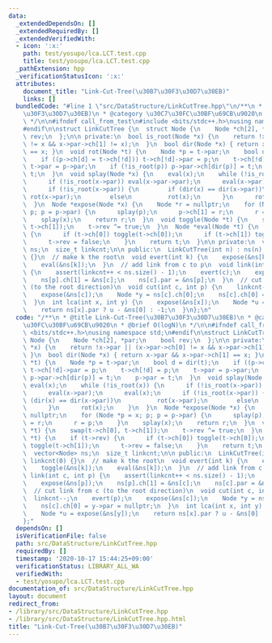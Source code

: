 ```yaml
---
data:
  _extendedDependsOn: []
  _extendedRequiredBy: []
  _extendedVerifiedWith:
  - icon: ':x:'
    path: test/yosupo/lca.LCT.test.cpp
    title: test/yosupo/lca.LCT.test.cpp
  _pathExtension: hpp
  _verificationStatusIcon: ':x:'
  attributes:
    document_title: "Link-Cut-Tree(\u30B7\u30F3\u30D7\u30EB)"
    links: []
  bundledCode: "#line 1 \"src/DataStructure/LinkCutTree.hpp\"\n/**\n * @title Link-Cut-Tree(\u30B7\
    \u30F3\u30D7\u30EB)\n * @category \u30C7\u30FC\u30BF\u69CB\u9020\n * @brief O(logN)\n\
    \ */\n\n#ifndef call_from_test\n#include <bits/stdc++.h>\nusing namespace std;\n\
    #endif\n\nstruct LinkCutTree {\n  struct Node {\n    Node *ch[2], *par;\n    bool\
    \ rev;\n  };\n\n private:\n  bool is_root(Node *x) {\n    return !x->par || (x->par->ch[0]\
    \ != x && x->par->ch[1] != x);\n  }\n  bool dir(Node *x) { return x->par && x->par->ch[1]\
    \ == x; }\n  void rot(Node *t) {\n    Node *p = t->par;\n    bool d = dir(t);\n\
    \    if ((p->ch[d] = t->ch[!d])) t->ch[!d]->par = p;\n    t->ch[!d] = p;\n   \
    \ t->par = p->par;\n    if (!is_root(p)) p->par->ch[dir(p)] = t;\n    p->par =\
    \ t;\n  }\n  void splay(Node *x) {\n    eval(x);\n    while (!is_root(x)) {\n\
    \      if (!is_root(x->par)) eval(x->par->par);\n      eval(x->par);\n      eval(x);\n\
    \      if (!is_root(x->par)) {\n        if (dir(x) == dir(x->par))\n         \
    \ rot(x->par);\n        else\n          rot(x);\n      }\n      rot(x);\n    }\n\
    \  }\n  Node *expose(Node *x) {\n    Node *r = nullptr;\n    for (Node *p = x;\
    \ p; p = p->par) {\n      splay(p);\n      p->ch[1] = r;\n      r = p;\n    }\n\
    \    splay(x);\n    return r;\n  }\n  void toggle(Node *t) {\n    swap(t->ch[0],\
    \ t->ch[1]);\n    t->rev ^= true;\n  }\n  Node *eval(Node *t) {\n    if (t->rev)\
    \ {\n      if (t->ch[0]) toggle(t->ch[0]);\n      if (t->ch[1]) toggle(t->ch[1]);\n\
    \      t->rev = false;\n    }\n    return t;\n  }\n\n private:\n  vector<Node>\
    \ ns;\n  size_t linkcnt;\n\n public:\n  LinkCutTree(int n) : ns(n), linkcnt(0)\
    \ {}\n  // make k the root\n  void evert(int k) {\n    expose(&ns[k]);\n    toggle(&ns[k]);\n\
    \    eval(&ns[k]);\n  }\n  // add link from c to p\n  void link(int c, int p)\
    \ {\n    assert(linkcnt++ < ns.size() - 1);\n    evert(c);\n    expose(&ns[p]);\n\
    \    ns[p].ch[1] = &ns[c];\n    ns[c].par = &ns[p];\n  }\n  // cut link from c\
    \ (to the root direction)\n  void cut(int c, int p) {\n    linkcnt--;\n    evert(p);\n\
    \    expose(&ns[c]);\n    Node *y = ns[c].ch[0];\n    ns[c].ch[0] = y->par = nullptr;\n\
    \  }\n  int lca(int x, int y) {\n    expose(&ns[x]);\n    Node *u = expose(&ns[y]);\n\
    \    return ns[x].par ? u - &ns[0] : -1;\n  }\n};\n"
  code: "/**\n * @title Link-Cut-Tree(\u30B7\u30F3\u30D7\u30EB)\n * @category \u30C7\
    \u30FC\u30BF\u69CB\u9020\n * @brief O(logN)\n */\n\n#ifndef call_from_test\n#include\
    \ <bits/stdc++.h>\nusing namespace std;\n#endif\n\nstruct LinkCutTree {\n  struct\
    \ Node {\n    Node *ch[2], *par;\n    bool rev;\n  };\n\n private:\n  bool is_root(Node\
    \ *x) {\n    return !x->par || (x->par->ch[0] != x && x->par->ch[1] != x);\n \
    \ }\n  bool dir(Node *x) { return x->par && x->par->ch[1] == x; }\n  void rot(Node\
    \ *t) {\n    Node *p = t->par;\n    bool d = dir(t);\n    if ((p->ch[d] = t->ch[!d]))\
    \ t->ch[!d]->par = p;\n    t->ch[!d] = p;\n    t->par = p->par;\n    if (!is_root(p))\
    \ p->par->ch[dir(p)] = t;\n    p->par = t;\n  }\n  void splay(Node *x) {\n   \
    \ eval(x);\n    while (!is_root(x)) {\n      if (!is_root(x->par)) eval(x->par->par);\n\
    \      eval(x->par);\n      eval(x);\n      if (!is_root(x->par)) {\n        if\
    \ (dir(x) == dir(x->par))\n          rot(x->par);\n        else\n          rot(x);\n\
    \      }\n      rot(x);\n    }\n  }\n  Node *expose(Node *x) {\n    Node *r =\
    \ nullptr;\n    for (Node *p = x; p; p = p->par) {\n      splay(p);\n      p->ch[1]\
    \ = r;\n      r = p;\n    }\n    splay(x);\n    return r;\n  }\n  void toggle(Node\
    \ *t) {\n    swap(t->ch[0], t->ch[1]);\n    t->rev ^= true;\n  }\n  Node *eval(Node\
    \ *t) {\n    if (t->rev) {\n      if (t->ch[0]) toggle(t->ch[0]);\n      if (t->ch[1])\
    \ toggle(t->ch[1]);\n      t->rev = false;\n    }\n    return t;\n  }\n\n private:\n\
    \  vector<Node> ns;\n  size_t linkcnt;\n\n public:\n  LinkCutTree(int n) : ns(n),\
    \ linkcnt(0) {}\n  // make k the root\n  void evert(int k) {\n    expose(&ns[k]);\n\
    \    toggle(&ns[k]);\n    eval(&ns[k]);\n  }\n  // add link from c to p\n  void\
    \ link(int c, int p) {\n    assert(linkcnt++ < ns.size() - 1);\n    evert(c);\n\
    \    expose(&ns[p]);\n    ns[p].ch[1] = &ns[c];\n    ns[c].par = &ns[p];\n  }\n\
    \  // cut link from c (to the root direction)\n  void cut(int c, int p) {\n  \
    \  linkcnt--;\n    evert(p);\n    expose(&ns[c]);\n    Node *y = ns[c].ch[0];\n\
    \    ns[c].ch[0] = y->par = nullptr;\n  }\n  int lca(int x, int y) {\n    expose(&ns[x]);\n\
    \    Node *u = expose(&ns[y]);\n    return ns[x].par ? u - &ns[0] : -1;\n  }\n\
    };"
  dependsOn: []
  isVerificationFile: false
  path: src/DataStructure/LinkCutTree.hpp
  requiredBy: []
  timestamp: '2020-10-17 15:44:25+09:00'
  verificationStatus: LIBRARY_ALL_WA
  verifiedWith:
  - test/yosupo/lca.LCT.test.cpp
documentation_of: src/DataStructure/LinkCutTree.hpp
layout: document
redirect_from:
- /library/src/DataStructure/LinkCutTree.hpp
- /library/src/DataStructure/LinkCutTree.hpp.html
title: "Link-Cut-Tree(\u30B7\u30F3\u30D7\u30EB)"
---
```

